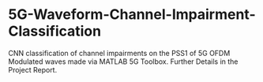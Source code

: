 # 5G-Waveform-Channel-Impairment-Classification
CNN classification of channel impairments on the PSS1 of 5G OFDM Modulated waves made via MATLAB 5G Toolbox. 
Further Details in the Project Report.
